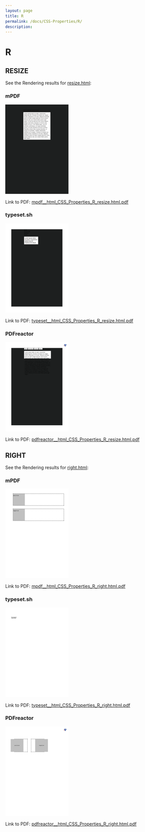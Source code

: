 ```yaml
---
layout: page
title: R
permalink: /docs/CSS-Properties/R/
description: 
---
```


# R



## RESIZE

See the Rendering results for [resize.html](/html/CSS%20Properties/R/resize.html):

### mPDF
![](mpdf__html_CSS_Properties_R_resize.html.png) 

Link to PDF: [mpdf__html_CSS_Properties_R_resize.html.pdf](mpdf__html_CSS_Properties_R_resize.html.pdf)

### typeset.sh
![](typeset__html_CSS_Properties_R_resize.html.png) 

Link to PDF: [typeset__html_CSS_Properties_R_resize.html.pdf](typeset__html_CSS_Properties_R_resize.html.pdf)

### PDFreactor
![](pdfreactor__html_CSS_Properties_R_resize.html.png) 

Link to PDF: [pdfreactor__html_CSS_Properties_R_resize.html.pdf](pdfreactor__html_CSS_Properties_R_resize.html.pdf)

## RIGHT

See the Rendering results for [right.html](/html/CSS%20Properties/R/right.html):

### mPDF
![](mpdf__html_CSS_Properties_R_right.html.png) 

Link to PDF: [mpdf__html_CSS_Properties_R_right.html.pdf](mpdf__html_CSS_Properties_R_right.html.pdf)

### typeset.sh
![](typeset__html_CSS_Properties_R_right.html.png) 

Link to PDF: [typeset__html_CSS_Properties_R_right.html.pdf](typeset__html_CSS_Properties_R_right.html.pdf)

### PDFreactor
![](pdfreactor__html_CSS_Properties_R_right.html.png) 

Link to PDF: [pdfreactor__html_CSS_Properties_R_right.html.pdf](pdfreactor__html_CSS_Properties_R_right.html.pdf)


